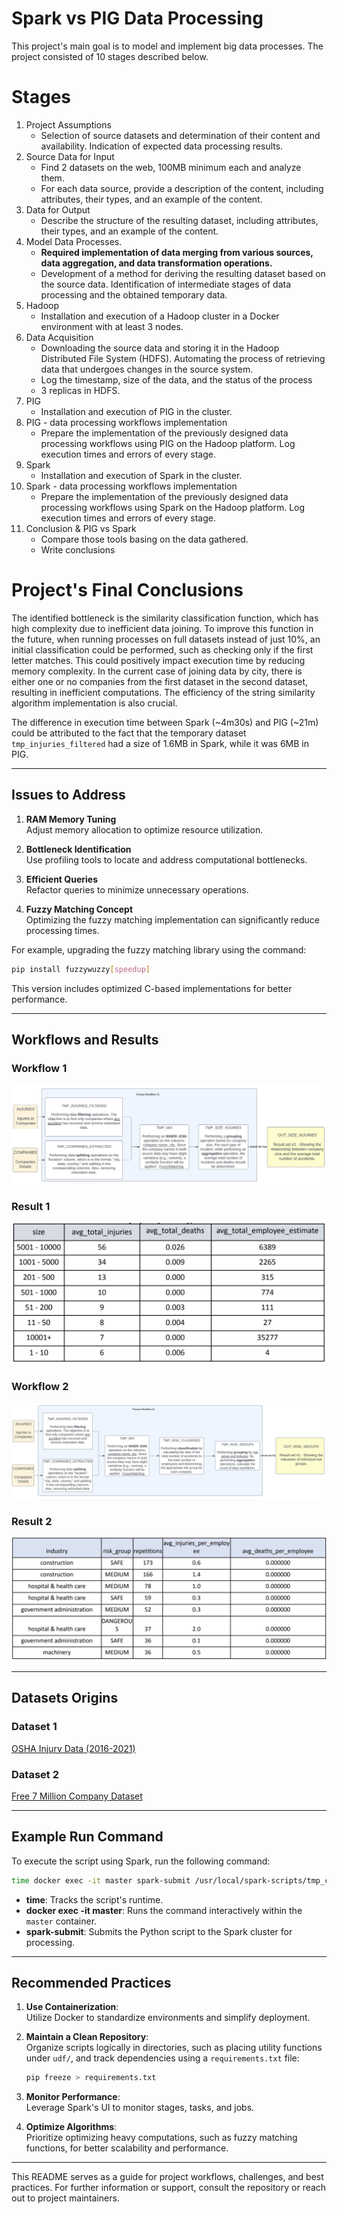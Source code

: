 # Spark vs PIG Data Processing

This project's main goal is to model and implement big data processes. The project consisted of 10 stages described below.

# Stages
1. Project Assumptions
    - Selection of source datasets and determination of their content and availability. Indication of expected data processing results.
2. Source Data for Input
    - Find 2 datasets on the web, 100MB minimum each and analyze them.
    - For each data source, provide a description of the content, including attributes, their types, and an example of the content.
3. Data for Output
    - Describe the structure of the resulting dataset, including attributes, their types, and an example of the content.
4. Model Data Processes.
    - **Required implementation of data merging from various sources, data aggregation, and data transformation operations.**
    - Development of a method for deriving the resulting dataset based on the source data. Identification of intermediate stages of data processing and the obtained temporary data.
5. Hadoop
    - Installation and execution of a Hadoop cluster in a Docker environment with at least 3 nodes.
6. Data Acquisition
    - Downloading the source data and storing it in the Hadoop Distributed File System (HDFS). Automating the process of retrieving data that undergoes changes in the source system.
    - Log the timestamp, size of the data, and the status of the process
    - 3 replicas in HDFS.
7. PIG
    - Installation and execution of PIG in the cluster.
8. PIG - data processing workflows implementation
    - Prepare the implementation of the previously designed data processing workflows using PIG on the Hadoop platform. Log execution times and errors of every stage.
9. Spark
    - Installation and execution of Spark in the cluster.
10. Spark - data processing workflows implementation
    - Prepare the implementation of the previously designed data processing workflows using Spark on the Hadoop platform. Log execution times and errors of every stage.
11. Conclusion & PIG vs Spark
    - Compare those tools basing on the data gathered.
    - Write conclusions

# Project's Final Conclusions
The identified bottleneck is the similarity classification function, which has high complexity due to inefficient data joining. To improve this function in the future, when running processes on full datasets instead of just 10%, an initial classification could be performed, such as checking only if the first letter matches. This could positively impact execution time by reducing memory complexity. In the current case of joining data by city, there is either one or no companies from the first dataset in the second dataset, resulting in inefficient computations. The efficiency of the string similarity algorithm implementation is also crucial.

The difference in execution time between Spark (~4m30s) and PIG (~21m) could be attributed to the fact that the temporary dataset `tmp_injuries_filtered` had a size of 1.6MB in Spark, while it was 6MB in PIG.

---

## Issues to Address
1. **RAM Memory Tuning**  
   Adjust memory allocation to optimize resource utilization.

2. **Bottleneck Identification**  
   Use profiling tools to locate and address computational bottlenecks.

3. **Efficient Queries**  
   Refactor queries to minimize unnecessary operations.

4. **Fuzzy Matching Concept**  
   Optimizing the fuzzy matching implementation can significantly reduce processing times.

For example, upgrading the fuzzy matching library using the command:
```bash
pip install fuzzywuzzy[speedup]
```
This version includes optimized C-based implementations for better performance.

---

## Workflows and Results
### Workflow 1
![Workflow 1](./egress/p1-workflow.png "Workflow 1 Description")

### Result 1
![Result 1](./egress/p1-result.png?raw=true "Result 1 Description")

### Workflow 2
![Workflow 2](./egress/p2-workflow.png?raw=true "Workflow 2 Description")

### Result 2
![Result 2](./egress/p2-result-top10.png?raw=true "Result 2 Top 10")

---

## Datasets Origins
### Dataset 1
[OSHA Injury Data (2016-2021)](https://www.kaggle.com/datasets/robikscube/osha-injury-data-20162021)

### Dataset 2
[Free 7 Million Company Dataset](https://www.kaggle.com/datasets/peopledatalabssf/free-7-million-company-dataset)

---

## Example Run Command
To execute the script using Spark, run the following command:
```bash
time docker exec -it master spark-submit /usr/local/spark-scripts/tmp_companies_extracted.py
```
- **time**: Tracks the script's runtime.
- **docker exec -it master**: Runs the command interactively within the `master` container.
- **spark-submit**: Submits the Python script to the Spark cluster for processing.

---

## Recommended Practices
1. **Use Containerization**:  
   Utilize Docker to standardize environments and simplify deployment.

2. **Maintain a Clean Repository**:  
   Organize scripts logically in directories, such as placing utility functions under `udf/`, and track dependencies using a `requirements.txt` file:
   ```bash
   pip freeze > requirements.txt
   ```

3. **Monitor Performance**:  
   Leverage Spark's UI to monitor stages, tasks, and jobs.

4. **Optimize Algorithms**:  
   Prioritize optimizing heavy computations, such as fuzzy matching functions, for better scalability and performance.

---

This README serves as a guide for project workflows, challenges, and best practices. For further information or support, consult the repository or reach out to project maintainers.
